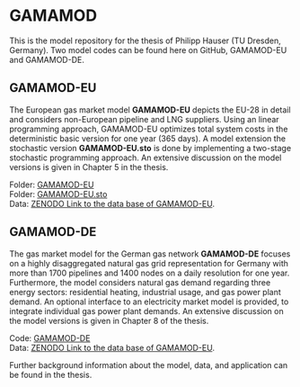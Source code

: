 # GAMAMOD
This is the model repository for the thesis of Philipp Hauser (TU Dresden, Germany).
Two model codes can be found here on GitHub, GAMAMOD-EU and GAMAMOD-DE.   
## GAMAMOD-EU  
The European gas market model **GAMAMOD-EU** depicts the EU-28 in detail and considers non-European pipeline and LNG suppliers. Using an linear programming approach, GAMAMOD-EU optimizes total system costs in the deterministic basic version for one year (365 days). A model extension the stochastic version **GAMAMOD-EU.sto** is done by implementing a two-stage stochastic programming approach. An extensive discussion on the model versions is given in Chapter 5 in the thesis.  

Folder: [GAMAMOD-EU](https://pages.github.com/)  
Folder: [GAMAMOD-EU.sto](https://pages.github.com/)  
Data: [ZENODO Link to the data base of GAMAMOD-EU](https://doi.org/10.5281/zenodo.3923862).  

## GAMAMOD-DE
The gas market model for the German gas network **GAMAMOD-DE** focuses on a highly disaggregated natural gas grid representation for Germany with more than 1700 pipelines and 1400 nodes on a daily resolution for one year. Furthermore, the model considers natural gas demand regarding three energy sectors: residential heating, industrial usage, and gas power plant demand. An optional interface to an electricity market model is provided, to integrate individual gas power plant demands. An extensive discussion on the model versions is given in Chapter 8 of the thesis.   

Code: [GAMAMOD-DE](https://pages.github.com/)  
Data: [ZENODO Link to the data base of GAMAMOD-EU](https://doi.org/10.5281/zenodo.1044463). 

Further background information about the model, data, and application can be found in the thesis.


